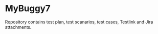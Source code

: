 # MyBuggy7
Repository contains test plan, test scanarios, test cases, Testlink and Jira attachments.
